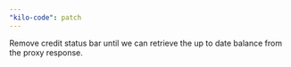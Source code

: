 ```yaml
---
"kilo-code": patch
---
```


Remove credit status bar until we can retrieve the up to date balance from the proxy response.
